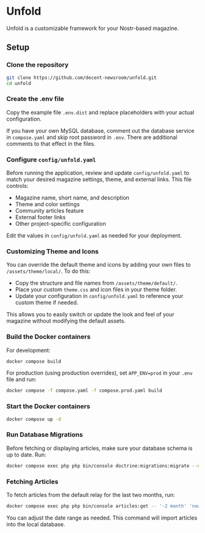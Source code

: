 # Unfold

Unfold is a customizable framework for your Nostr-based magazine.

## Setup

### Clone the repository

```bash
git clone https://github.com/decent-newsroom/unfold.git
cd unfold
```

### Create the .env file

Copy the example file `.env.dist` and replace placeholders with your actual configuration.

If you have your own MySQL database, comment out the database service in `compose.yaml` and skip root password in `.env`. 
There are additional comments to that effect in the files.

### Configure `config/unfold.yaml`

Before running the application, review and update `config/unfold.yaml` to match your desired magazine settings, theme, and external links. This file controls:
- Magazine name, short name, and description
- Theme and color settings
- Community articles feature
- External footer links
- Other project-specific configuration

Edit the values in `config/unfold.yaml` as needed for your deployment.

### Customizing Theme and Icons

You can override the default theme and icons by adding your own files to `/assets/theme/local/`. To do this:
- Copy the structure and file names from `/assets/theme/default/`.
- Place your custom `theme.css` and icon files in your theme folder.
- Update your configuration in `config/unfold.yaml` to reference your custom theme if needed.

This allows you to easily switch or update the look and feel of your magazine without modifying the default assets.


### Build the Docker containers

For development:
```bash
docker compose build
```

For production (using production overrides), set `APP_ENV=prod` in your `.env` file and run:
```bash
docker compose -f compose.yaml -f compose.prod.yaml build
```


### Start the Docker containers
```bash
docker compose up -d
```


### Run Database Migrations

Before fetching or displaying articles, make sure your database schema is up to date. Run:

```bash
docker compose exec php php bin/console doctrine:migrations:migrate --no-interaction
```

### Fetching Articles

To fetch articles from the default relay for the last two months, run:

```bash
docker compose exec php php bin/console articles:get -- '-2 month' 'now'
```

You can adjust the date range as needed. This command will import articles into the local database.
